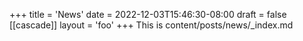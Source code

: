 +++
title = 'News'
date = 2022-12-03T15:46:30-08:00
draft = false
[[cascade]]
layout = 'foo'
+++
This is content/posts/news/_index.md
